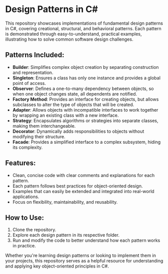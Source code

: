 # Design Patterns in C#

This repository showcases implementations of fundamental design patterns in C#, covering creational, structural, and behavioral patterns. Each pattern is demonstrated through easy-to-understand, practical examples, illustrating how to solve common software design challenges. 

## Patterns Included:
- **Builder**: Simplifies complex object creation by separating construction and representation.
- **Singleton**: Ensures a class has only one instance and provides a global point of access.
- **Observer**: Defines a one-to-many dependency between objects, so when one object changes state, all dependents are notified.
- **Factory Method**: Provides an interface for creating objects, but allows subclasses to alter the type of objects that will be created.
- **Adapter**: Allows objects with incompatible interfaces to work together by wrapping an existing class with a new interface.
- **Strategy**: Encapsulates algorithms or strategies into separate classes, making them interchangeable.
- **Decorator**: Dynamically adds responsibilities to objects without modifying their structure.
- **Facade**: Provides a simplified interface to a complex subsystem, hiding its complexity.

## Features:
- Clean, concise code with clear comments and explanations for each pattern.
- Each pattern follows best practices for object-oriented design.
- Examples that can easily be extended and integrated into real-world applications.
- Focus on flexibility, maintainability, and reusability.

## How to Use:
1. Clone the repository.
2. Explore each design pattern in its respective folder.
3. Run and modify the code to better understand how each pattern works in practice.

Whether you're learning design patterns or looking to implement them in your projects, this repository serves as a helpful resource for understanding and applying key object-oriented principles in C#.
